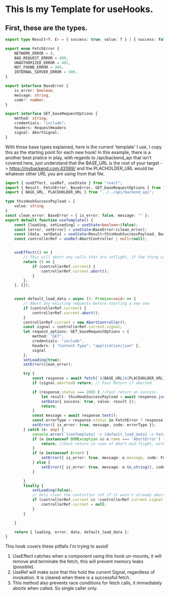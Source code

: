 # This Is my Template for useHooks.
## First, these are the types.
```typescript
export type Result<T, E> = { success: true; value: T } | { success: false; error: E };

export enum FetchError {
    NETWORK_ERROR = 0,
    BAD_REQUEST_ERROR = 400,
    UNAUTHORIZED_ERROR = 401,
    NOT_FOUND_ERROR = 404,
    INTERNAL_SERVER_ERROR = 500,
}

export interface BaseError {
    is_error: boolean,
    message: string,
    code?: number,
}

export interface GET_baseRequestOptions {
    method: string;
    credentials: "include";
    headers: RequestHeaders
    signal: AbortSignal;
}

```
With those base types explained, here is the current 'template' I use, I copy this as the starting point for each new hook!
In this example, there is a another best pratice in play, with regards to /api/backend_api that isn't covered here, just
understand that the BASE_URL is the root of your target -> https://mybackend.com:42069/ and the PLACHOLDER_URL would be whatever other URL 
you are using from that file.
```typescript
import { useEffect, useRef, useState } from "react";
import { Result, FetchError, BaseError, GET_baseRequestOptions } from "../../types/basetypes";
import { BASE_URL, PLACEHOLDER_URL } from "../../api/backend_api";

type thisHookSuccessPayload = {
    value: string
}
const clean_error: BaseError = { is_error: false, message: "" };
export default function useTemplate() {
    const [loading, setLoading] = useState<boolean>(false);
    const [error, setError] = useState<BaseError>(clean_error);
    const [data, setData] = useState<Result<thisHookSuccessPayload, BaseError>>({ success: true, value: { value: "Default" } });
    const controllerRef = useRef<AbortController | null>(null);


    useEffect(() => {
        // This will abort any calls that are inflight, if the thing using this hook un-mounts.
        return () => {
            if (controllerRef.current) {
                controllerRef.current.abort();
            }
        };
    }, []);


    const default_load_data = async (): Promise<void> => {
        // Abort any existing requests before starting a new one
        if (controllerRef.current) {
            controllerRef.current.abort();
        }
        controllerRef.current = new AbortController();
        const signal = controllerRef.current.signal;
        let request_options: GET_baseRequestOptions = {
            method: "GET",
            credentials: "include",
            headers: { "Content-Type": "application/json" },
            signal
        };
        setLoading(true);
        setError(clean_error);

        try {
            const response = await fetch(`${BASE_URL}${PLACEHOLDER_URL}`, request_options);
            if (signal.aborted) return; // Fast Return if aborted

            if (response.status === 200) { //Fast return on success.
                let result: thisHookSuccessPayload = await response.json();
                setData({ success: true, value: result });
                return;
            }
            const message = await response.text();
            const errorType = response.status in FetchError ? response.status : FetchError.NETWORK_ERROR;
            setError({ is_error: true, message, code: errorType });
        } catch (e: any) {
            console.error(`[useTemplate] -> [default_load_data] -> Fetch Error: ${e}`);
            if (e instanceof DOMException && e.name === 'AbortError') {
                return; //Fast return in case of Abort mid-flight, without throwing app into Error state!
            }
            if (e instanceof Error) {
                setError({ is_error: true, message: e.message, code: FetchError.NETWORK_ERROR });
            } else {
                setError({ is_error: true, message: e.to_string(), code: FetchError.NETWORK_ERROR });
            }

        }
        finally {
            setLoading(false);
            // Only clear the controller ref if it wasn't already aborted
            if (controllerRef.current && !controllerRef.current.signal.aborted) {
                controllerRef.current = null;
            }
        }

    }

    return { loading, error, data, default_load_data };
}
```
This hook covers these pitfalls I'm trying to avoid!

1. UseEffect catches when a component using this hook un-mounts, it will remove and terminate the fetch, this will prevent memory leaks (possible).
2. UseRef will make sure that this hold the current Signal, regardless of invokation. It is cleared when there is a successful fetch.
3. This method also prevents race conditions for fetch calls, it immediately aborts when called. So single caller only.


